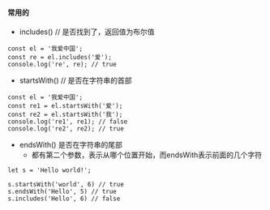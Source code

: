 #### 常用的
- includes() // 是否找到了，返回值为布尔值
```
const el = '我爱中国';
const re = el.includes('爱');
console.log('re', re); // true
```
- startsWith() // 是否在字符串的首部
```
const el = '我爱中国';
const re1 = el.startsWith('爱');
const re2 = el.startsWith('我');
console.log('re1', re1); // false
console.log('re2', re2); // true
```
- endsWith() 是否在字符串的尾部
    - 都有第二个参数，表示从哪个位置开始，而endsWith表示前面的几个字符
```
let s = 'Hello world!';

s.startsWith('world', 6) // true
s.endsWith('Hello', 5) // true
s.includes('Hello', 6) // false
```